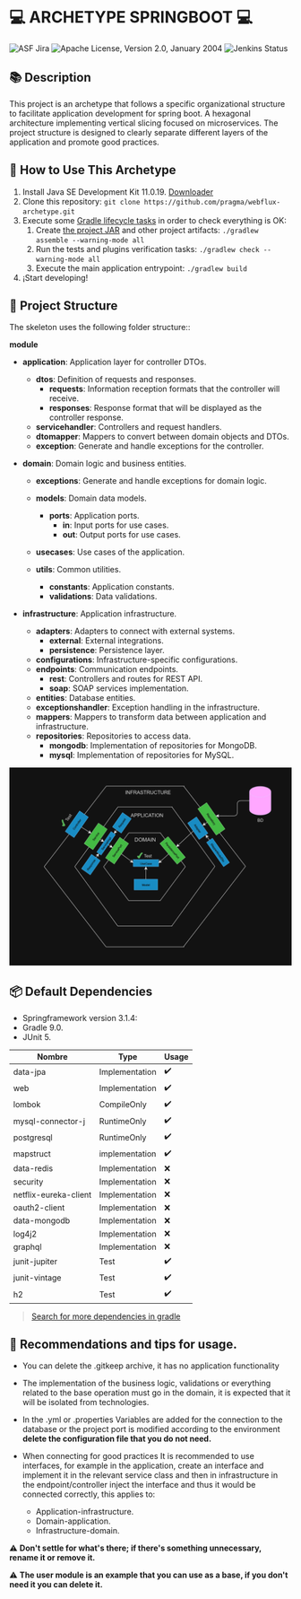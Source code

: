 #  💻 ARCHETYPE SPRINGBOOT 💻

![ASF Jira](https://img.shields.io/endpoint?url=https%3A%2F%2Fmaven.apache.org%2Fbadges%2Fasf_jira-ARCHETYPE.json)
![Apache License, Version 2.0, January 2004](https://img.shields.io/github/license/apache/maven.svg?label=License)
![Jenkins Status](https://img.shields.io/jenkins/s/https/ci-maven.apache.org/job/Maven/job/maven-box/job/maven-archetype/job/master.svg?)

## 📚 Description

This project is an archetype that follows a specific 
organizational structure to facilitate application development for spring boot. A hexagonal
architecture implementing vertical slicing focused on microservices. 
The project structure is designed to clearly separate different 
layers of the application and promote good practices.

## 🚀 How to Use This Archetype

1. Install Java SE Development Kit 11.0.19. [Downloader](https://www.oracle.com/co/java/technologies/javase/jdk11-archive-downloads.html#license-lightbox)
2. Clone this repository: `git clone https://github.com/pragma/webflux-archetype.git`
3. Execute some [Gradle lifecycle tasks](https://docs.gradle.org/current/userguide/java_plugin.html#lifecycle_tasks) in order to check everything is OK:
    1. Create [the project JAR](https://docs.gradle.org/current/userguide/java_plugin.html#sec:jar) and other project artifacts:
       `./gradlew assemble --warning-mode all`
    2. Run the tests and plugins verification tasks:
       `./gradlew check --warning-mode all`
    3. Execute the main application entrypoint:
       `./gradlew build`
4. ¡Start developing!

   
## 📁 Project Structure

The skeleton uses the following folder structure::

**module**
- **application**: Application layer for controller DTOs.
    - **dtos**: Definition of requests and responses.
        - **requests**: Information reception formats that the controller will receive.
        - **responses**: Response format that will be displayed as the controller response.
    - **servicehandler**: Controllers and request handlers.
    - **dtomapper**: Mappers to convert between domain objects and DTOs.
    - **exception**: Generate and handle exceptions for the controller.

- **domain**: Domain logic and business entities.
    - **exceptions**: Generate and handle exceptions for domain logic.
    - **models**: Domain data models.
      - **ports**: Application ports.
        - **in**: Input ports for use cases.
        - **out**: Output ports for use cases.

  - **usecases**: Use cases of the application.
  - **utils**: Common utilities.
    - **constants**: Application constants.
    - **validations**: Data validations.

- **infrastructure**: Application infrastructure.
    - **adapters**: Adapters to connect with external systems.
      - **external**: External integrations.
      - **persistence**: Persistence layer.
    - **configurations**: Infrastructure-specific configurations.
    - **endpoints**: Communication endpoints.
        - **rest**: Controllers and routes for REST API.
        - **soap**: SOAP services implementation.
    - **entities**: Database entities.
    - **exceptionshandler**: Exception handling in the infrastructure.
    - **mappers**: Mappers to transform data between application and infrastructure.
  - **repositories**: Repositories to access data.
    - **mongodb**: Implementation of repositories for MongoDB.
    - **mysql**: Implementation of repositories for MySQL.

![img_1.png](diagram.png)

## 📦 Default Dependencies

* Springframework version 3.1.4: 
* Gradle 9.0.
* JUnit 5.

| Nombre                | Type           | Usage |
|-----------------------|----------------| ---- |
| data-jpa              | Implementation | ✔️   |
| web                   | Implementation | ✔️   |
| lombok                | CompileOnly    | ✔️   |
| mysql-connector-j     | RuntimeOnly    | ✔️   |
| postgresql            | RuntimeOnly    | ✔️   |
| mapstruct             | implementation | ✔️   |
| data-redis            | Implementation | ❌   |
| security              | Implementation | ❌   |
| netflix-eureka-client | Implementation | ❌   |
| oauth2-client         | Implementation | ❌   |
| data-mongodb          | Implementation | ❌   |
| log4j2                | Implementation | ❌   |
| graphql               | Implementation | ❌ |
| junit-jupiter         | Test           | ✔️   |
| junit-vintage         | Test           | ✔️   |
| h2                    | Test           | ✔️   |

> [Search for more dependencies in gradle](https://docs.gradle.org/current/javadoc/allpackages-index.html)

## 📢 Recommendations and tips for usage.

* You can delete the .gitkeep archive, it has no application functionality

* The implementation of the business logic, validations or everything related
to the base operation must go in the domain, it is expected that it will 
be isolated from technologies.

* In the .yml or .properties Variables are added for the connection to the database
or the project port is modified according to the environment **delete the
configuration file that you do not need.**
* When connecting for good practices It is recommended to use interfaces, for example in the application, create 
an interface and implement it in the relevant service class and then in infrastructure in the endpoint/controller 
inject the interface and thus it would be connected correctly, this applies to: 
  - Application-infrastructure.
  - Domain-application.
  - Infrastructure-domain.

⚠️ **Don't settle for what's there; if there's something unnecessary, rename it or remove it.**

⚠️ **The user module is an example that you can use as a base, if you don't need it you can delete it.**
